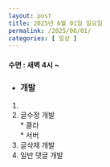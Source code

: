 ```yaml
---
layout: post
title: 2025년 6월 01일 일요일
permalink: /2025/06/01/
categories: [ 일상 ]
---
```

#### 수면 : 새벽 4시 ~
* ### 개발
1. 
1. 글수정 개발<br>* 클라<br>* 서버
1. 글삭제 개발
1. 일반 댓글 개발